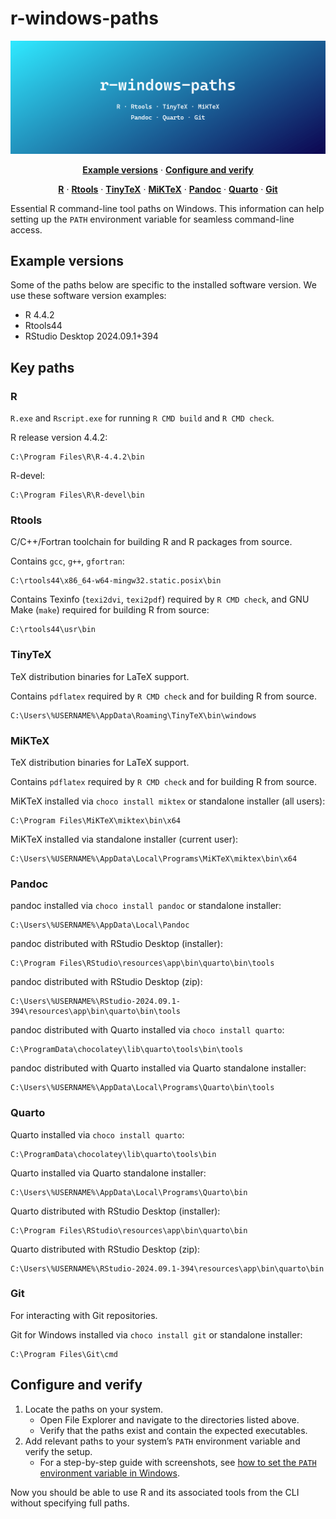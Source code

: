 
<!-- README.md is generated from README.Rmd. Please edit that file -->

# r-windows-paths

<a href="https://nanx.me/blog/post/r-windows-paths/">
<img src="images/banner.png" alt="r-windows-paths"> </a>

<p align="center">
  <a href="#example-versions"><strong>Example versions</strong></a> ·
  <a href="#configure-and-verify"><strong>Configure and
verify</strong></a>
</p>

<p align="center">
  <a href="#r"><strong>R</strong></a> ·
  <a href="#rtools"><strong>Rtools</strong></a> ·
  <a href="#tinytex"><strong>TinyTeX</strong></a> ·
  <a href="#miktex"><strong>MiKTeX</strong></a> ·
  <a href="#pandoc"><strong>Pandoc</strong></a> ·
  <a href="#quarto"><strong>Quarto</strong></a> ·
  <a href="#git"><strong>Git</strong></a>
</p>

Essential R command-line tool paths on Windows. This information can
help setting up the `PATH` environment variable for seamless
command-line access.

## Example versions

Some of the paths below are specific to the installed software version.
We use these software version examples:

- R 4.4.2
- Rtools44
- RStudio Desktop 2024.09.1+394

## Key paths

### R

`R.exe` and `Rscript.exe` for running `R CMD build` and `R CMD check`.

R release version 4.4.2:

``` batchfile
C:\Program Files\R\R-4.4.2\bin
```

R-devel:

``` batchfile
C:\Program Files\R\R-devel\bin
```

### Rtools

C/C++/Fortran toolchain for building R and R packages from source.

Contains `gcc`, `g++`, `gfortran`:

``` batchfile
C:\rtools44\x86_64-w64-mingw32.static.posix\bin
```

Contains Texinfo (`texi2dvi`, `texi2pdf`) required by `R CMD check`, and
GNU Make (`make`) required for building R from source:

``` batchfile
C:\rtools44\usr\bin
```

### TinyTeX

TeX distribution binaries for LaTeX support.

Contains `pdflatex` required by `R CMD check` and for building R from
source.

``` batchfile
C:\Users\%USERNAME%\AppData\Roaming\TinyTeX\bin\windows
```

### MiKTeX

TeX distribution binaries for LaTeX support.

Contains `pdflatex` required by `R CMD check` and for building R from
source.

MiKTeX installed via `choco install miktex` or standalone installer (all
users):

``` batchfile
C:\Program Files\MiKTeX\miktex\bin\x64
```

MiKTeX installed via standalone installer (current user):

``` batchfile
C:\Users\%USERNAME%\AppData\Local\Programs\MiKTeX\miktex\bin\x64
```

### Pandoc

pandoc installed via `choco install pandoc` or standalone installer:

``` batchfile
C:\Users\%USERNAME%\AppData\Local\Pandoc
```

pandoc distributed with RStudio Desktop (installer):

``` batchfile
C:\Program Files\RStudio\resources\app\bin\quarto\bin\tools
```

pandoc distributed with RStudio Desktop (zip):

``` batchfile
C:\Users\%USERNAME%\RStudio-2024.09.1-394\resources\app\bin\quarto\bin\tools
```

pandoc distributed with Quarto installed via `choco install quarto`:

``` batchfile
C:\ProgramData\chocolatey\lib\quarto\tools\bin\tools
```

pandoc distributed with Quarto installed via Quarto standalone
installer:

``` batchfile
C:\Users\%USERNAME%\AppData\Local\Programs\Quarto\bin\tools
```

### Quarto

Quarto installed via `choco install quarto`:

``` batchfile
C:\ProgramData\chocolatey\lib\quarto\tools\bin
```

Quarto installed via Quarto standalone installer:

``` batchfile
C:\Users\%USERNAME%\AppData\Local\Programs\Quarto\bin
```

Quarto distributed with RStudio Desktop (installer):

``` batchfile
C:\Program Files\RStudio\resources\app\bin\quarto\bin
```

Quarto distributed with RStudio Desktop (zip):

``` batchfile
C:\Users\%USERNAME%\RStudio-2024.09.1-394\resources\app\bin\quarto\bin
```

### Git

For interacting with Git repositories.

Git for Windows installed via `choco install git` or standalone
installer:

``` batchfile
C:\Program Files\Git\cmd
```

## Configure and verify

1.  Locate the paths on your system.
    - Open File Explorer and navigate to the directories listed above.
    - Verify that the paths exist and contain the expected executables.
2.  Add relevant paths to your system’s `PATH` environment variable and
    verify the setup.
    - For a step-by-step guide with screenshots, see [how to set the
      `PATH` environment variable in Windows](path.md).

Now you should be able to use R and its associated tools from the CLI
without specifying full paths.

